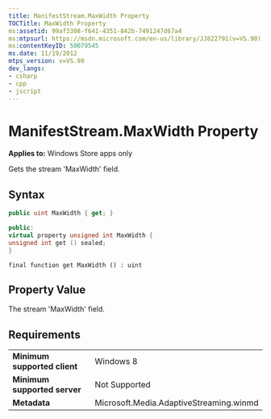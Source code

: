 ```yaml
---
title: ManifestStream.MaxWidth Property
TOCTitle: MaxWidth Property
ms:assetid: 99af3308-f641-4351-842b-7491247d67a4
ms:mtpsurl: https://msdn.microsoft.com/en-us/library/JJ822791(v=VS.90)
ms:contentKeyID: 50079545
ms.date: 11/19/2012
mtps_version: v=VS.90
dev_langs:
- csharp
- cpp
- jscript
---
```


# ManifestStream.MaxWidth Property

**Applies to:** Windows Store apps only

Gets the stream 'MaxWidth' field.

## Syntax

```csharp
public uint MaxWidth { get; }
```

```cpp
public:
virtual property unsigned int MaxWidth {
unsigned int get () sealed;
}
```

```jscript
final function get MaxWidth () : uint
```

## Property Value

The stream 'MaxWidth' field.

## Requirements

|||
|--- |--- |
|**Minimum supported client**|Windows 8|
|**Minimum supported server**|Not Supported|
|**Metadata**|Microsoft.Media.AdaptiveStreaming.winmd|

